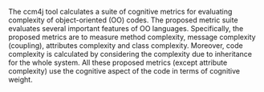 The ccm4j tool calculates a suite of cognitive metrics for evaluating complexity of object-oriented (OO) codes. The proposed metric suite evaluates several important features of OO languages. Specifically, the proposed metrics are to measure method complexity, message complexity (coupling), attributes complexity and class complexity. Moreover, code complexity is calculated by considering the complexity due to inheritance for the whole system. All these proposed metrics (except attribute complexity) use the cognitive aspect of the code in terms of cognitive weight.
